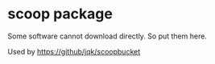 # scoop package

Some software cannot download directly. So put them here.

Used by <https://github/jqk/scoopbucket>

